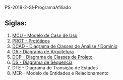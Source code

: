 PS-2019-2-SI-ProgramaAfiliado

<h2>Siglas:</h2>
<ol>
<li><a href="https://drive.google.com/file/d/1xOXwuglL5jgCoaQdwDH_h375vWMd4HBk/view?usp=sharing">MCU  - Modelo de Caso de Uso</a></li>
<li><a href="https://drive.google.com/drive/folders/1ipHuFWLOTAGzaJ1kl9SpTA3QhPJXwlZG?usp=sharing">PROT - Protótipos</a></li>
<li><a href="https://drive.google.com/file/d/1F0zYPs2yRGT7vP_kLXdhRvhqife86wR2/view?usp=sharing">DCAD - Diagrama de Classes de Análise / Domínio</a></li>
<li><a href="https://drive.google.com/file/d/1LaReIhp9vDGhjpoMbyRmf6UZhEI9UNzE/view?usp=sharing">DA   - Diagrama de Arquitetura</a></li>
<li><a href="https://drive.google.com/file/d/1xZDv4a4yehdwvg0x54MRQtjVIhvip1Zg/view?usp=sharing">DCP  - Diagrama de Classes de Projeto</a></li>
  <li><a href="https://drive.google.com/file/d/1crNGdZmlFVRTkMkPiZCq6oJzFCjyBG0e/view?usp=sharing">DS   - Diagrama de Sequencia</a></li>
<li>DTE  - Diagrama de Transição de Estados</li>
<li>MER  - Modelo de Entidades e Relacionamento</li>
</ol>
